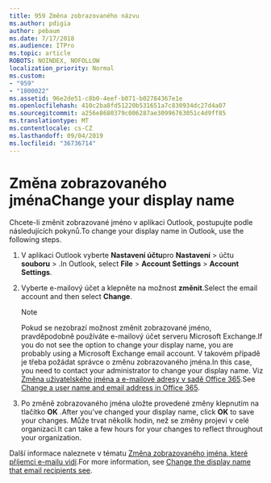 ```yaml
---
title: 959 Změna zobrazovaného názvu
ms.author: pdigia
author: pebaum
ms.date: 7/17/2018
ms.audience: ITPro
ms.topic: article
ROBOTS: NOINDEX, NOFOLLOW
localization_priority: Normal
ms.custom:
- "959"
- "1800022"
ms.assetid: 96e2de51-c8b0-4eef-b071-b02784367e1e
ms.openlocfilehash: 410c2ba8fd51220b531651a7c830934dc27d4a07
ms.sourcegitcommit: a256e8680379c006287ae30996763051c4d9ff85
ms.translationtype: MT
ms.contentlocale: cs-CZ
ms.lasthandoff: 09/04/2019
ms.locfileid: "36736714"
---
```

# <a name="change-your-display-name"></a><span data-ttu-id="4d525-102">Změna zobrazovaného jména</span><span class="sxs-lookup"><span data-stu-id="4d525-102">Change your display name</span></span>
  
<span data-ttu-id="4d525-103">Chcete-li změnit zobrazované jméno v aplikaci Outlook, postupujte podle následujících pokynů.</span><span class="sxs-lookup"><span data-stu-id="4d525-103">To change your display name in Outlook, use the following steps.</span></span>
  
1. <span data-ttu-id="4d525-104">V aplikaci Outlook vyberte **Nastavení účtu**pro **Nastavení** \> účtu **souboru** \> .</span><span class="sxs-lookup"><span data-stu-id="4d525-104">In Outlook, select **File** \> **Account Settings** \> **Account Settings**.</span></span>

2. <span data-ttu-id="4d525-105">Vyberte e-mailový účet a klepněte na možnost **změnit**.</span><span class="sxs-lookup"><span data-stu-id="4d525-105">Select the email account and then select **Change**.</span></span>

    > [!NOTE]
    > <span data-ttu-id="4d525-106">Pokud se nezobrazí možnost změnit zobrazované jméno, pravděpodobně používáte e-mailový účet serveru Microsoft Exchange.</span><span class="sxs-lookup"><span data-stu-id="4d525-106">If you do not see the option to change your display name, you are probably using a Microsoft Exchange email account.</span></span> <span data-ttu-id="4d525-107">V takovém případě je třeba požádat správce o změnu zobrazovaného jména.</span><span class="sxs-lookup"><span data-stu-id="4d525-107">In this case, you need to contact your administrator to change your display name.</span></span> <span data-ttu-id="4d525-108">Viz [Změna uživatelského jména a e-mailové adresy v sadě Office 365](https://docs.microsoft.com/office365/admin/add-users/change-a-user-name-and-email-address).</span><span class="sxs-lookup"><span data-stu-id="4d525-108">See [Change a user name and email address in Office 365](https://docs.microsoft.com/office365/admin/add-users/change-a-user-name-and-email-address).</span></span>
  
3. <span data-ttu-id="4d525-109">Po změně zobrazovaného jména uložte provedené změny klepnutím na tlačítko **OK** .</span><span class="sxs-lookup"><span data-stu-id="4d525-109">After you've changed your display name, click **OK** to save your changes.</span></span> <span data-ttu-id="4d525-110">Může trvat několik hodin, než se změny projeví v celé organizaci.</span><span class="sxs-lookup"><span data-stu-id="4d525-110">It can take a few hours for your changes to reflect throughout your organization.</span></span>

<span data-ttu-id="4d525-111">Další informace naleznete v tématu [Změna zobrazovaného jména, které příjemci e-mailu vidí](https://support.office.com/article/2b53331a-ba2a-4803-88dc-ac9fe376c8a9.aspx).</span><span class="sxs-lookup"><span data-stu-id="4d525-111">For more information, see [Change the display name that email recipients see](https://support.office.com/article/2b53331a-ba2a-4803-88dc-ac9fe376c8a9.aspx).</span></span>
  